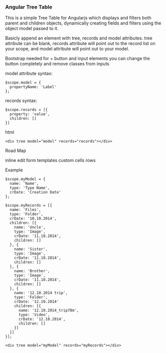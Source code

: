 ### Angular Tree Table  
  
This is a simple Tree Table for Angularjs which displays and filters both  parent and children objects, dynamically creating fields and filters using the object model passed to it.  
  
Basicly append an element with tree, records and model attributes. tree attribute can be blank, records attribute will point out to the record list on your scope, and model attribute will point out to your model.  
  
Bootstrap needed for + button and input elements you can change the button completely and remove classes from inputs
  
model attribute syntax:  

```
$scope.model = {
  propertyName: 'Label'
};
```
  
records syntax:

```
$scope.records = [{
  property: 'value',  
  children: []  
}]
```

  
html

```
<div tree model="model" records="records"></div>
```
  
Road Map

inline edit
form templates
custom cells rows
  
  
Example

```
$scope.myModel = {
  name: 'Name',
  type: 'Type Name',
  crDate: 'Creation Date'
};

$scope.myRecords = [{
  name: 'Files',
  type: 'Folder',
  crDate: '10.10.2014',
  children: [{
    name: 'Uncle',
    type: 'Image',
    crDate: '11.10.2014',
    children: []
  }, {
    name: 'Sister',
    type: 'Image',
    crDate: '11.10.2014',
    children: []
  }, {
    name: 'Brother',
    type: 'Image',
    crDate: '11.10.2014',
    children: []
  }, {
    name: '12.10.2014 trip',
    type: 'Folder',
    crDate: '12.10.2014'
    children: [{
      name: '12.10.2014_trip78m',
      type: 'Video',
      crDate: '12.10.2014',
      children: []
    }]
  }]
}];

<div tree model="myModel" records="myRecords"></div>

```
